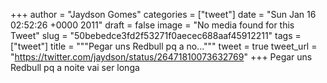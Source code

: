 
+++
author = "Jaydson Gomes"
categories = ["tweet"]
date = "Sun Jan 16 02:52:26 +0000 2011"
draft = false
image = "No media found for this Tweet"
slug = "50bebedce3fd2f53271f0aecec688aaf45912211"
tags = ["tweet"]
title = """Pegar uns Redbull pq a no..."""
tweet = true
tweet_url = "https://twitter.com/jaydson/status/26471810073632769"
+++
Pegar uns Redbull pq a noite vai ser longa
